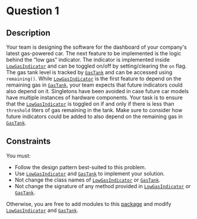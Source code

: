 # Question 1
## Description
Your team is designing the software for the dashboard of your company's latest gas-powered car. The next feature to be
implemented is the logic behind the “low gas” indicator. The indicator is implemented inside
[`LowGasIndicator`](low_gas_indicator.py) and can be toggled on/off by setting/clearing the `on` flag. The gas tank
level is tracked by [`GasTank`](gas_tank.py) and can be accessed using `remaining()`. While
[`LowGasIndicator`](low_gas_indicator.py) is the first feature to depend on the remaining gas in
[`GasTank`](gas_tank.py), your team expects that future indicators could also depend on it. Singletons have been avoided
in case future car models have multiple instances of hardware components. Your task is to ensure that the
[`LowGasIndicator`](low_gas_indicator.py) is toggled on if and only if there is less than `threshold` liters of gas
remaining in the tank. Make sure to consider how future indicators could be added to also depend on the remaining gas in
[`GasTank`](gas_tank.py).

## Constraints
You must:
* Follow the design pattern best-suited to this problem.
* Use [`LowGasIndicator`](low_gas_indicator.py) and [`GasTank`](gas_tank.py) to implement your solution.
* Not change the class names of [`LowGasIndicator`](low_gas_indicator.py) or [`GasTank`](gas_tank.py).
* Not change the signature of any method provided in [`LowGasIndicator`](low_gas_indicator.py) or
[`GasTank`](gas_tank.py).

Otherwise, you are free to add modules to this [package](.) and modify [`LowGasIndicator`](low_gas_indicator.py) and
[`GasTank`](gas_tank.py).